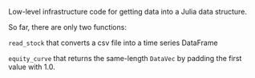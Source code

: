 Low-level infrastructure code for getting data into a Julia data structure.

So far, there are only two functions:

`read_stock` that converts a csv file into a time series DataFrame    

`equity_curve` that returns the same-length `DataVec` by padding the first value with 1.0.

